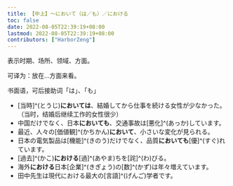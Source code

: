 ```yaml
---
title: 【中上】～において（は／も）／における
toc: false
date: 2022-08-05T22:39:19+08:00
lastmod: 2022-08-05T22:39:19+08:00
contributors: ["HarborZeng"]
---
```


表示时期、场所、领域、方面。

可译为：放在...方面来看。

书面语，可后接助词「は」、「も」

- [当時]^(とうじ)**においては**、結婚してから仕事を続ける女性が少なかった。（当时，结婚后继续工作的女性很少）
- 中国だけでなく、日本**においても**、交通事故は[悪化]^(あっか)しています。
- 最近、人々の[価値観]^(かちかん)**において**、小さいな変化が見られる。
- 日本の電気製品は[機能]^(きのう)だけでなく、品質**においても**[優]^(すぐ)れています。
- [過去]^(かこ)**における**[過]^(あやま)ちを[詫]^(わ)びる。
- 海外**における**日本[企業]^(きぎょう)の[数]^(かず)は年々増えています。
- 田中先生は現代における最大の[言語]^(げんご)学者です。

